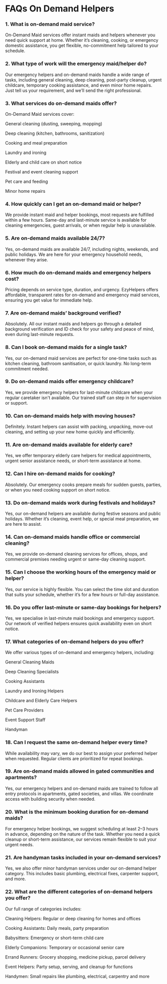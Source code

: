 # FAQs On Demand Helpers

### 1. What is on-demand maid service?
On-Demand Maid services offer instant maids and helpers whenever you need quick support at home. Whether it’s cleaning, cooking, or emergency domestic assistance, you get flexible, no-commitment help tailored to your schedule.

### 2. What type of work will the emergency maid/helper do?
Our emergency helpers and on-demand maids handle a wide range of tasks, including general cleaning, deep cleaning, post-party cleanup, urgent childcare, temporary cooking assistance, and even minor home repairs. Just tell us your requirement, and we’ll send the right professional.

### 3. What services do on-demand maids offer?
 On-Demand Maid services cover:

General cleaning (dusting, sweeping, mopping)

Deep cleaning (kitchen, bathrooms, sanitization)

Cooking and meal preparation

Laundry and ironing

Elderly and child care on short notice

Festival and event cleaning support

Pet care and feeding

Minor home repairs

### 4. How quickly can I get an on-demand maid or helper?
We provide instant maid and helper bookings, most requests are fulfilled within a few hours. Same-day and last-minute service is available for cleaning emergencies, guest arrivals, or when regular help is unavailable.

### 5. Are on-demand maids available 24/7?
Yes, on-demand maids are available 24/7, including nights, weekends, and public holidays. We are here for your emergency household needs, whenever they arise.

### 6. How much do on-demand maids and emergency helpers cost?
Pricing depends on service type, duration, and urgency. EzyHelpers offers affordable, transparent rates for on-demand and emergency maid services, ensuring you get value for immediate help.

### 7. Are on-demand maids’ background verified?
Absolutely. All our instant maids and helpers go through a detailed background verification and ID check for your safety and peace of mind, even during last-minute requests.

### 8. Can I book on-demand maids for a single task?
Yes, our on-demand maid services are perfect for one-time tasks such as kitchen cleaning, bathroom sanitisation, or quick laundry. No long-term commitment needed.

### 9. Do on-demand maids offer emergency childcare?
Yes, we provide emergency helpers for last-minute childcare when your regular caretaker isn't available. Our trained staff can step in for supervision or support.

### 10. Can on-demand maids help with moving houses?
Definitely. Instant helpers can assist with packing, unpacking, move-out cleaning, and setting up your new home quickly and efficiently.

### 11. Are on-demand maids available for elderly care?
Yes, we offer temporary elderly care helpers for medical appointments, urgent senior assistance needs, or short-term assistance at home.

### 12. Can I hire on-demand maids for cooking?
Absolutely. Our emergency cooks prepare meals for sudden guests, parties, or when you need cooking support on short notice.

### 13. Do on-demand maids work during festivals and holidays?
Yes, our on-demand helpers are available during festive seasons and public holidays. Whether it’s cleaning, event help, or special meal preparation, we are here to assist.

### 14. Can on-demand maids handle office or commercial cleaning?
Yes, we provide on-demand cleaning services for offices, shops, and commercial premises needing urgent or same-day cleaning support.

### 15. Can I choose the working hours of the emergency maid or helper?
Yes, our service is highly flexible. You can select the time slot and duration that suits your schedule, whether it’s for a few hours or full-day assistance.

### 16. Do you offer last-minute or same-day bookings for helpers?
Yes, we specialise in last-minute maid bookings and emergency support. Our network of verified helpers ensures quick availability even on short notice.

### 17. What categories of on-demand helpers do you offer?
 We offer various types of on-demand and emergency helpers, including:

General Cleaning Maids

Deep Cleaning Specialists

Cooking Assistants

Laundry and Ironing Helpers

Childcare and Elderly Care Helpers

Pet Care Providers

Event Support Staff

Handyman

### 18. Can I request the same on-demand helper every time?
While availability may vary, we do our best to assign your preferred helper when requested. Regular clients are prioritized for repeat bookings.

### 19. Are on-demand maids allowed in gated communities and apartments?
Yes, our emergency helpers and on-demand maids are trained to follow all entry protocols in apartments, gated societies, and villas. We coordinate access with building security when needed.

### 20. What is the minimum booking duration for on-demand maids?
For emergency helper bookings, we suggest scheduling at least 2–3 hours in advance, depending on the nature of the task. Whether you need a quick cleanup or short-term assistance, our services remain flexible to suit your urgent needs.

### 21. Are handyman tasks included in your on-demand services?
Yes, we also offer minor handyman services under our on-demand helper category. This includes basic plumbing, electrical fixes, carpenter support, and more.

### 22. What are the different categories of on-demand helpers you offer?
Our full range of categories includes:

Cleaning Helpers: Regular or deep cleaning for homes and offices

Cooking Assistants: Daily meals, party preparation

Babysitters: Emergency or short-term child care

Elderly Companions: Temporary or occasional senior care

Errand Runners: Grocery shopping, medicine pickup, parcel delivery

Event Helpers: Party setup, serving, and cleanup for functions

Handymen: Small repairs like plumbing, electrical, carpentry and more


